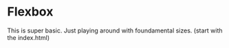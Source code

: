 # Flexbox
This is super basic. Just playing around with foundamental sizes.
(start with the index.html)
